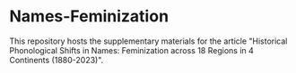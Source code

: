 # Names-Feminization
This repository hosts the supplementary materials for the article "Historical Phonological Shifts in Names: Feminization across 18 Regions in 4 Continents (1880-2023)".
